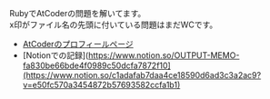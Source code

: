 RubyでAtCoderの問題を解いてます。</br>
x印がファイル名の先頭に付いている問題はまだWCです。

- [AtCoderのプロフィールページ](https://atcoder.jp/users/finn_raft)
- [Notionでの記録](https://www.notion.so/OUTPUT-MEMO-fa830be66bde4f0989c50dcfa7872f10](https://www.notion.so/c1adafab7daa4ce18590d6ad3c3a2ac9?v=e50fc570a3454872b57693582ccfa1b1)

